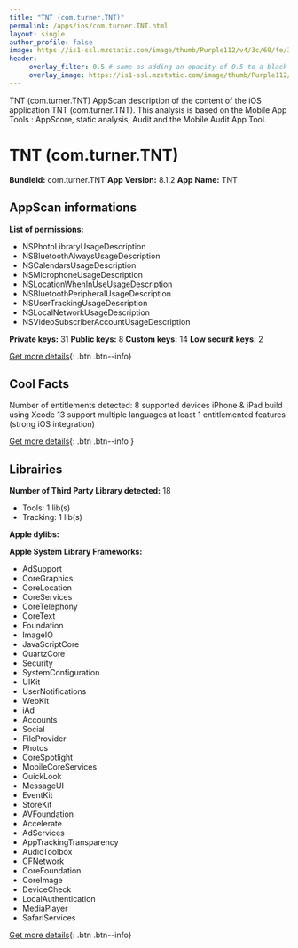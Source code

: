 ```yaml
---
title: "TNT (com.turner.TNT)"
permalink: /apps/ios/com.turner.TNT.html
layout: single
author_profile: false
image: https://is1-ssl.mzstatic.com/image/thumb/Purple112/v4/3c/69/fe/3c69fe42-d4d2-7d4f-cfbd-455ea35e3970/AppIcon-1x_U007emarketing-0-5-0-85-220.png/512x512bb.jpg
header: 
     overlay_filter: 0.5 # same as adding an opacity of 0.5 to a black background
     overlay_image: https://is1-ssl.mzstatic.com/image/thumb/Purple112/v4/3c/69/fe/3c69fe42-d4d2-7d4f-cfbd-455ea35e3970/AppIcon-1x_U007emarketing-0-5-0-85-220.png/512x512bb.jpg
---
```

TNT (com.turner.TNT) AppScan description of the content of the iOS application TNT (com.turner.TNT). This analysis is based on the Mobile App Tools : AppScore, static analysis, Audit and the Mobile Audit App Tool.

# TNT (com.turner.TNT)

**BundleId:** com.turner.TNT
**App Version:** 8.1.2
**App Name:** TNT


## AppScan informations 

**List of permissions:** 
- NSPhotoLibraryUsageDescription
- NSBluetoothAlwaysUsageDescription
- NSCalendarsUsageDescription
- NSMicrophoneUsageDescription
- NSLocationWhenInUseUsageDescription
- NSBluetoothPeripheralUsageDescription
- NSUserTrackingUsageDescription
- NSLocalNetworkUsageDescription
- NSVideoSubscriberAccountUsageDescription
  
  
**Private keys:** 31
**Public keys:** 8
**Custom keys:** 14
**Low securit keys:** 2
  
[Get more details](/pricing.html){: .btn .btn--info}

## Cool Facts

Number of entitlements detected: 8
supported devices iPhone & iPad
build using Xcode 13
support multiple languages
at least 1 entitlemented features (strong iOS integration)
  
[Get more details](/pricing.html){: .btn .btn--info }

## Librairies 
**Number of Third Party Library detected:** 18
- Tools: 1 lib(s)
- Tracking: 1 lib(s)


**Apple dylibs:**


**Apple System Library Frameworks:**
- AdSupport
- CoreGraphics
- CoreLocation
- CoreServices
- CoreTelephony
- CoreText
- Foundation
- ImageIO
- JavaScriptCore
- QuartzCore
- Security
- SystemConfiguration
- UIKit
- UserNotifications
- WebKit
- iAd
- Accounts
- Social
- FileProvider
- Photos
- CoreSpotlight
- MobileCoreServices
- QuickLook
- MessageUI
- EventKit
- StoreKit
- AVFoundation
- Accelerate
- AdServices
- AppTrackingTransparency
- AudioToolbox
- CFNetwork
- CoreFoundation
- CoreImage
- DeviceCheck
- LocalAuthentication
- MediaPlayer
- SafariServices


  
[Get more details](/pricing.html){: .btn .btn--info}

